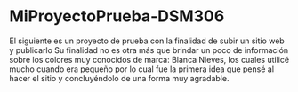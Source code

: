 # MiProyectoPrueba-DSM306
El siguiente es un proyecto de prueba con la finalidad de subir un sitio web y publicarlo 
Su finalidad no es otra más que brindar un poco de información sobre los colores muy conocidos de marca: Blanca Nieves, 
los cuales utilicé mucho cuando era pequeño por lo cual fue la primera idea que pensé al hacer el sitio y concluyéndolo de una forma muy agradable.
